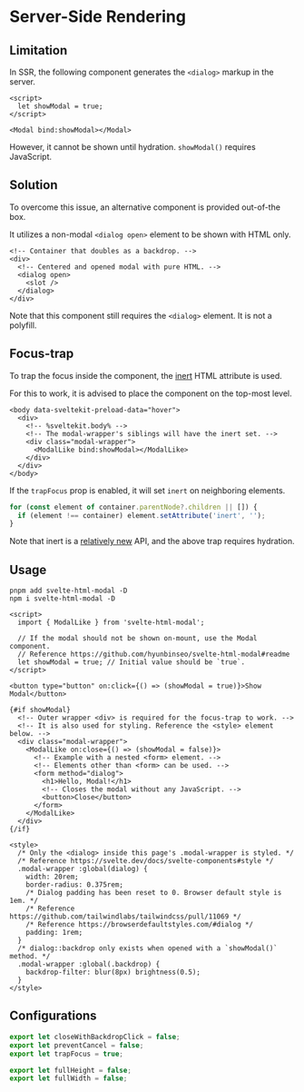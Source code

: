 # Server-Side Rendering

## Limitation

In SSR, the following component generates the `<dialog>` markup in the server.

```svelte
<script>
  let showModal = true;
</script>

<Modal bind:showModal></Modal>
```

However, it cannot be shown until hydration. `showModal()` requires JavaScript.

## Solution

To overcome this issue, an alternative component is provided out-of-the box.

It utilizes a non-modal `<dialog open>` element to be shown with HTML only.

```svelte
<!-- Container that doubles as a backdrop. -->
<div>
  <!-- Centered and opened modal with pure HTML. -->
  <dialog open>
    <slot />
  </dialog>
</div>
```

Note that this component still requires the `<dialog>` element. It is not a polyfill.

## Focus-trap

To trap the focus inside the component, the [inert] HTML attribute is used.

[inert]: https://developer.mozilla.org/en-US/docs/Web/HTML/Global_attributes/inert

For this to work, it is advised to place the component on the top-most level.

```svelte
<body data-sveltekit-preload-data="hover">
  <div>
    <!-- %sveltekit.body% -->
    <!-- The modal-wrapper's siblings will have the inert set. -->
    <div class="modal-wrapper">
      <ModalLike bind:showModal></ModalLike>
    </div>
  </div>
</body>
```

If the `trapFocus` prop is enabled, it will set `inert` on neighboring elements.

```javascript
for (const element of container.parentNode?.children || []) {
  if (element !== container) element.setAttribute('inert', '');
}
```

Note that inert is a [relatively new] API, and the above trap requires hydration.

[relatively new]: https://caniuse.com/mdn-api_htmlelement_inert

## Usage

```
pnpm add svelte-html-modal -D
npm i svelte-html-modal -D
```

```svelte
<script>
  import { ModalLike } from 'svelte-html-modal';

  // If the modal should not be shown on-mount, use the Modal component.
  // Reference https://github.com/hyunbinseo/svelte-html-modal#readme
  let showModal = true; // Initial value should be `true`.
</script>

<button type="button" on:click={() => (showModal = true)}>Show Modal</button>

{#if showModal}
  <!-- Outer wrapper <div> is required for the focus-trap to work. -->
  <!-- It is also used for styling. Reference the <style> element below. -->
  <div class="modal-wrapper">
    <ModalLike on:close={() => (showModal = false)}>
      <!-- Example with a nested <form> element. -->
      <!-- Elements other than <form> can be used. -->
      <form method="dialog">
        <h1>Hello, Modal!</h1>
        <!-- Closes the modal without any JavaScript. -->
        <button>Close</button>
      </form>
    </ModalLike>
  </div>
{/if}

<style>
  /* Only the <dialog> inside this page's .modal-wrapper is styled. */
  /* Reference https://svelte.dev/docs/svelte-components#style */
  .modal-wrapper :global(dialog) {
    width: 20rem;
    border-radius: 0.375rem;
    /* Dialog padding has been reset to 0. Browser default style is 1em. */
    /* Reference https://github.com/tailwindlabs/tailwindcss/pull/11069 */
    /* Reference https://browserdefaultstyles.com/#dialog */
    padding: 1rem;
  }
  /* dialog::backdrop only exists when opened with a `showModal()` method. */
  .modal-wrapper :global(.backdrop) {
    backdrop-filter: blur(8px) brightness(0.5);
  }
</style>
```

## Configurations

```ts
export let closeWithBackdropClick = false;
export let preventCancel = false;
export let trapFocus = true;

export let fullHeight = false;
export let fullWidth = false;
```
